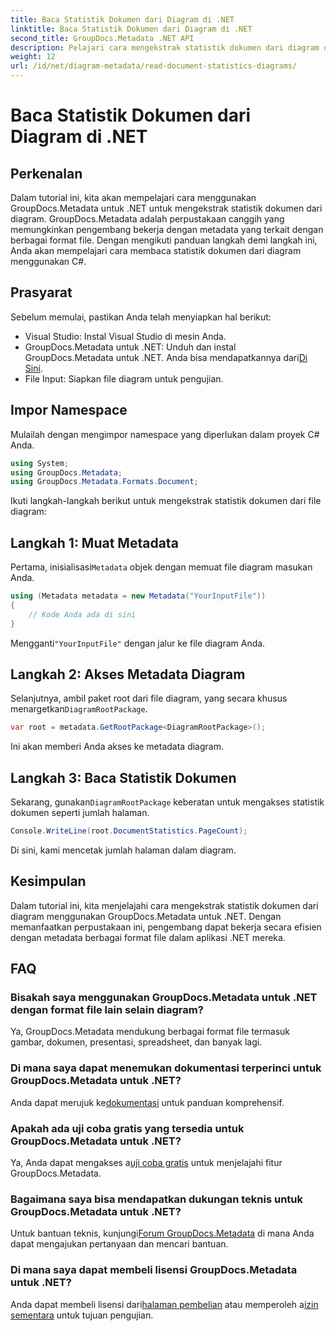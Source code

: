 ```yaml
---
title: Baca Statistik Dokumen dari Diagram di .NET
linktitle: Baca Statistik Dokumen dari Diagram di .NET
second_title: GroupDocs.Metadata .NET API
description: Pelajari cara mengekstrak statistik dokumen dari diagram di .NET menggunakan GroupDocs.Metadata, pustaka manipulasi metadata yang canggih.
weight: 12
url: /id/net/diagram-metadata/read-document-statistics-diagrams/
---
```


# Baca Statistik Dokumen dari Diagram di .NET

## Perkenalan
Dalam tutorial ini, kita akan mempelajari cara menggunakan GroupDocs.Metadata untuk .NET untuk mengekstrak statistik dokumen dari diagram. GroupDocs.Metadata adalah perpustakaan canggih yang memungkinkan pengembang bekerja dengan metadata yang terkait dengan berbagai format file. Dengan mengikuti panduan langkah demi langkah ini, Anda akan mempelajari cara membaca statistik dokumen dari diagram menggunakan C#.
## Prasyarat
Sebelum memulai, pastikan Anda telah menyiapkan hal berikut:
- Visual Studio: Instal Visual Studio di mesin Anda.
-  GroupDocs.Metadata untuk .NET: Unduh dan instal GroupDocs.Metadata untuk .NET. Anda bisa mendapatkannya dari[Di Sini](https://releases.groupdocs.com/metadata/net/).
- File Input: Siapkan file diagram untuk pengujian.

## Impor Namespace
Mulailah dengan mengimpor namespace yang diperlukan dalam proyek C# Anda.
```csharp
using System;
using GroupDocs.Metadata;
using GroupDocs.Metadata.Formats.Document;
```

Ikuti langkah-langkah berikut untuk mengekstrak statistik dokumen dari file diagram:
## Langkah 1: Muat Metadata
 Pertama, inisialisasi`Metadata` objek dengan memuat file diagram masukan Anda.
```csharp
using (Metadata metadata = new Metadata("YourInputFile"))
{
    // Kode Anda ada di sini
}
```
 Mengganti`"YourInputFile"` dengan jalur ke file diagram Anda.
## Langkah 2: Akses Metadata Diagram
 Selanjutnya, ambil paket root dari file diagram, yang secara khusus menargetkan`DiagramRootPackage`.
```csharp
var root = metadata.GetRootPackage<DiagramRootPackage>();
```
Ini akan memberi Anda akses ke metadata diagram.
## Langkah 3: Baca Statistik Dokumen
 Sekarang, gunakan`DiagramRootPackage` keberatan untuk mengakses statistik dokumen seperti jumlah halaman.
```csharp
Console.WriteLine(root.DocumentStatistics.PageCount);
```
Di sini, kami mencetak jumlah halaman dalam diagram.

## Kesimpulan
Dalam tutorial ini, kita menjelajahi cara mengekstrak statistik dokumen dari diagram menggunakan GroupDocs.Metadata untuk .NET. Dengan memanfaatkan perpustakaan ini, pengembang dapat bekerja secara efisien dengan metadata berbagai format file dalam aplikasi .NET mereka.

## FAQ
### Bisakah saya menggunakan GroupDocs.Metadata untuk .NET dengan format file lain selain diagram?
Ya, GroupDocs.Metadata mendukung berbagai format file termasuk gambar, dokumen, presentasi, spreadsheet, dan banyak lagi.
### Di mana saya dapat menemukan dokumentasi terperinci untuk GroupDocs.Metadata untuk .NET?
 Anda dapat merujuk ke[dokumentasi](https://tutorials.groupdocs.com/metadata/net/) untuk panduan komprehensif.
### Apakah ada uji coba gratis yang tersedia untuk GroupDocs.Metadata untuk .NET?
 Ya, Anda dapat mengakses a[uji coba gratis](https://releases.groupdocs.com/) untuk menjelajahi fitur GroupDocs.Metadata.
### Bagaimana saya bisa mendapatkan dukungan teknis untuk GroupDocs.Metadata untuk .NET?
 Untuk bantuan teknis, kunjungi[Forum GroupDocs.Metadata](https://forum.groupdocs.com/c/metadata/14) di mana Anda dapat mengajukan pertanyaan dan mencari bantuan.
### Di mana saya dapat membeli lisensi GroupDocs.Metadata untuk .NET?
 Anda dapat membeli lisensi dari[halaman pembelian](https://purchase.groupdocs.com/buy) atau memperoleh a[izin sementara](https://purchase.groupdocs.com/temporary-license/) untuk tujuan pengujian.